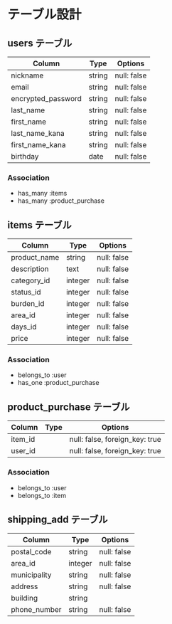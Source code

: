# テーブル設計

## users テーブル

| Column             | Type   | Options     |
| ------------------ | ------ | ----------- |
| nickname           | string | null: false |
| email              | string | null: false |
| encrypted_password | string | null: false |
| last_name          | string | null: false |
| first_name         | string | null: false |
| last_name_kana     | string | null: false |
| first_name_kana    | string | null: false |
| birthday           | date   | null: false |

### Association

- has_many :items
- has_many :product_purchase

## items テーブル

| Column          | Type          | Options     |
| --------------- | ------------- | ----------- |
| product_name    | string        | null: false |
| description     | text          | null: false |
| category_id     | integer       | null: false |
| status_id       | integer       | null: false |
| burden_id       | integer       | null: false |
| area_id         | integer       | null: false |
| days_id         | integer       | null: false |
| price           | integer       | null: false |

### Association

- belongs_to :user
- has_one    :product_purchase

## product_purchase テーブル

| Column           | Type          | Options                        |
| ---------------- | ------------- | ------------------------------ |
| item_id          |               | null: false, foreign_key: true |
| user_id          |               | null: false, foreign_key: true |

### Association

- belongs_to :user
- belongs_to :item

## shipping_add テーブル

| Column           | Type          | Options     |
| ---------------- | ------------- | ----------- |
| postal_code      | string        | null: false |
| area_id          | integer       | null: false |
| municipality     | string        | null: false |
| address          | string        | null: false |
| building         | string        |             |
| phone_number     | string        | null: false |
